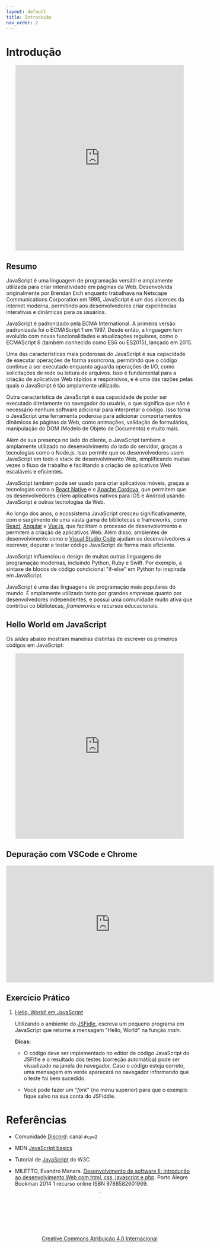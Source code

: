 ```yaml
---
layout: default
title: Introdução
nav_order: 2
---
```


# Introdução

<center>
    <iframe src="https://cpw2.rpmhub.dev/introducao/intro/index.html#/"
        title="Introdução" width="90%" height="500" style="border:none;">
    </iframe>
</center>

## Resumo

JavaScript é uma linguagem de programação versátil e amplamente
utilizada para criar interatividade em páginas da Web. Desenvolvida
originalmente por Brendan Eich enquanto trabalhava na Netscape Communications
Corporation em 1995, JavaScript é um dos alicerces da internet moderna,
permitindo aos desenvolvedores criar experiências interativas e dinâmicas para
os usuários.

JavaScript é padronizado pela ECMA International. A primeira versão padronizada
foi o ECMAScript 1 em 1997. Desde então, a linguagem tem evoluído com novas
funcionalidades e atualizações regulares, como o ECMAScript 6 (também conhecido
como ES6 ou ES2015), lançado em 2015.

Uma das características mais poderosas do JavaScript é sua capacidade de
executar operações de forma assíncrona, permitindo que o código continue a ser
executado enquanto aguarda operações de I/O, como solicitações de rede ou
leitura de arquivos. Isso é fundamental para a criação de aplicativos Web
rápidos e responsivos, e é uma das razões pelas quais o JavaScript é tão
amplamente utilizado.

Outra característica de JavaScript é sua capacidade de poder
ser executado diretamente no navegador do usuário, o que significa que não é
necessário nenhum software adicional para interpretar o código. Isso torna o
JavaScript uma ferramenta poderosa para adicionar comportamentos dinâmicos às
páginas da Web, como animações, validação de formulários, manipulação do DOM
(Modelo de Objeto de Documento) e muito mais.

Além de sua presença no lado do cliente, o JavaScript também é amplamente
utilizado no desenvolvimento do lado do servidor, graças a tecnologias como o
Node.js. Isso permite que os desenvolvedores usem JavaScript em todo o stack de
desenvolvimento Web, simplificando muitas vezes o fluxo de trabalho e
facilitando a criação de aplicativos Web escaláveis e eficientes.

JavaScript também pode ser usado para criar aplicativos móveis, graças a
tecnologias como o [React Native](https://reactnative.dev) e o
[Apache Cordova](https://cordova.apache.org), que permitem que os
desenvolvedores criem aplicativos nativos para iOS e Android usando JavaScript
e outras tecnologias da Web.

Ao longo dos anos, o ecossistema JavaScript cresceu significativamente, com o
surgimento de uma vasta gama de bibliotecas e frameworks, como
[React](https://react.dev), [Angular](https://angularjs.org) e
[Vue.js](https://vuejs.org), que facilitam o processo de desenvolvimento e
permitem a criação de aplicativos Web. Além disso, ambientes de desenvolvimento
como o [Visual Studio Code](https://code.visualstudio.com) ajudam os
desenvolvedores a escrever, depurar e testar código JavaScript de forma mais
eficiente.

JavaScript influenciou o design de muitas outras linguagens de programação
modernas, incluindo Python, Ruby e Swift. Por exemplo, a sintaxe de blocos de
código condicional "if-else" em Python foi inspirada em JavaScript.

JavaScript é uma das linguagens de programação mais populares do mundo.
É amplamente utilizado tanto por grandes empresas quanto por desenvolvedores
independentes, e possui uma comunidade muito ativa que contribui co
bibliotecas, _frameworks_ e recursos educacionais.

## Hello World em JavaScript

Os _slides_ abaixo mostram maneiras distintas de escrever os primeiros códigos
em JavaScript:

<center>
    <iframe src="https://cpw2.rpmhub.dev/introducao/hello/index.html#/"
        title="Hello World" width="90%" height="500" style="border:none;">
    </iframe>
</center>

## Depuração com VSCode e Chrome

<center>
    <iframe width="560" height="315"
    src="https://www.youtube.com/embed/HLyR2PNLnRA" title="YouTube video player"
    frameborder="0" allow="accelerometer; autoplay; clipboard-write;
    encrypted-media; gyroscope; picture-in-picture" allowfullscreen>
    </iframe>
</center>

## Exercício Prático

1. [Hello, World! em JavaScript](https://jsfiddle.net/prestesmachado/g1s0df9r/2/)

    Utilizando o ambiente do [JSFidle](https://jsfiddle.net), escreva um pequeno
    programa em JavaScript que retorne a mensagem "Hello, World" na função
    _main_.

    **Dicas:**
    * O código deve ser implementado no editor de código JavaScript do JSFifle e
    o resultado dos testes (correção automática) pode ser visualizado na
    janela do navegador. Caso o código esteja correto, uma mensagem em verde
    aparecerá no navegador informando que o teste foi bem sucedido.

    * Você pode fazer um "_fork_" (no menu superior) para que o exemplo fique
    salvo na sua conta do JSFiddle.


# Referências

* Comunidade [Discord](https://discord.com/invite/C29cqvm): canal `#cpw2`

* MDN [JavaScript basics](https://developer.mozilla.org/en-US/docs/Learn/Getting_started_with_the_Web/JavaScript_basics)

* Tutorial de [JavaScript](http://www.w3schools.com/js) do W3C

* MILETTO, Evandro Manara. [Desenvolvimento de software II: introdução ao desenvolvimento Web com html, css, javascript e php](https://biblioteca.ifrs.edu.br/pergamum_ifrs/biblioteca_s/acesso_login.php?cod_acervo_acessibilidade=5020682&acesso=aHR0cHM6Ly9pbnRlZ3JhZGEubWluaGFiaWJsaW90ZWNhLmNvbS5ici9ib29rcy85Nzg4NTgyNjAxOTY5&label=acesso%20restrito). Porto Alegre Bookman 2014 1 recurso online ISBN 9788582601969.

<center>
    <a href="https://github.com/rodrigoprestesmachado" target="blanck">
        <img src="../imgs/logo.png" alt="Rodrigo Prestes Machado" width="3%"
        height="3%" border=0 style="border:0; text-decoration:none;
        outline:none">
    </a>
    <br/>
    <a rel="license" href="http://creativecommons.org/licenses/by/4.0/">
        Creative Commons Atribuição 4.0 Internacional
    </a>
</center>
